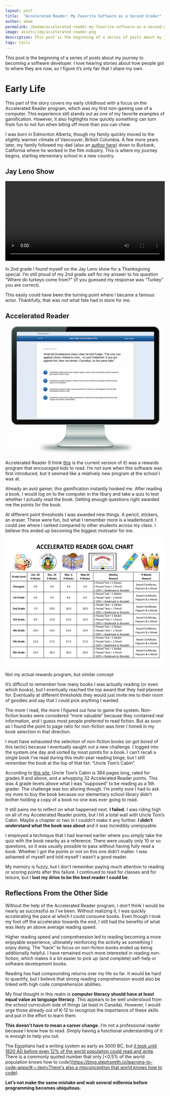 ```yaml
---
layout: post
title:  "Accelerated Reader: My Favorite Software as a Second Grader"
author: adam
permalink: /@adam/accelerated-reader-my-favorite-software-as-a-second-grader
image: assets/img/accelerated-reader.png
description: This post is the beginning of a series of posts about my journey to becoming a software developer.  I love hearing stories about how people got to where they are now, so I figure it’s only fair that I share my own.
tags: tails
---
```


This post is the beginning of a series of posts about my journey to becoming a software developer.  I love hearing stories about how people got to where they are now, so I figure it’s only fair that I share my own.

# Early Life

This part of the story covers my early childhood with a focus on the Accelerated Reader program, which was my first non-gaming use of a computer.  This experience still stands out as one of my favorite examples of gamification.  However, it also highlights how quickly something can turn from fun to not fun when biting off more than you can chew.

I was born in Edmonton Alberta, though my family quickly moved to the slightly warmer climate of Vancouver, British Columbia.  A few more years later, my family followed my dad (also an [author here](/authors/randy)) down to Burbank, California where he worked in the film industry. This is where my journey begins, starting elementary school in a new country.

## Jay Leno Show

<video width="720" height="auto" controls style="max-width: 100%">
  <source src="/assets/video/AdamJayLeno240.mp4" type="video/mp4">
</video>

In 2nd grade I found myself on the Jay Leno show for a Thanksgiving special.  I’m still proud of my 2nd grade self for my answer to his question “Where do turkeys come from?” (if you guessed my response was “Turkey” you are correct).

This easily could have been the turning point where I became a famous actor.  Thankfully, that was not what fate had in store for me.

## Accelerated Reader

![](/assets/img/accelerated-reader.png)

Accelerated Reader (I think [this]([https://www.renaissance.com/products/accelerated-reader/](https://www.renaissance.com/products/accelerated-reader/)) is the current version of it) was a rewards program that encouraged kids to read.  I’m not sure when this software was first introduced, but it seemed like a relatively new program at the school I was at.  

Already an avid gamer, this gamification instantly hooked me.  After reading a book, I would log on to the computer in the libary and take a quiz to test whether I actually read the book.  Getting enough questions right awarded me the points for the book.

At different point thresholds I was awarded new things.  A pencil, stickers, an eraser.  These were fun, but what I remember more is a leaderboard.  I could see where I ranked compared to other students across my class.  I believe this ended up becoming the biggest motivator for me.

![](/assets/img/accelerated-reader-rewards.png)
<figcaption>Not my actual rewards program, but similar concept</figcaption>

It’s difficult to remember how many books I was actually reading (or even which books), but I eventually reached the top award that they had planned for.  Eventually at different thresholds they would just invite me to their room of goodies and say that I could pick anything I wanted.

The more I read, the more I figured out how to game the system.  Non-fiction books were considered “more valuable” because they contained real information, and I guess most people preferred to read fiction.  But as soon as I found the point to page ratio for non-fiction was hirer I honed in my book selection in that direction.  

I must have exhausted the selection of non-fiction books (or got bored of this tactic) because I eventually saught out a new challenge.  I logged into the system one day and sorted by most points for a book.  I can’t recall a single book I’ve read during this multi-year reading binge, but I still remember the book at the top of that list: “Uncle Tom’s Cabin”.

According to [this site]([https://www.booksource.com/products/uncle-toms-cabin__0486440281.aspx](https://www.booksource.com/products/uncle-toms-cabin__0486440281.aspx)), Uncle Tom’s Cabin is 384 pages long, rated for grades 9 and above, and a whopping 32 Accelerated Reader points.  This was 4 grade levels above what I was “supposed” to be reading as a 5th grader.  The challenge was too alluring though.  I’m pretty sure I had to ask my mom to buy the book because our elementary school library didn’t bother holding a copy of a book no one was ever going to read.

It still pains me to reflect on what happened next.  **I failed.** I was riding high on all of my Accelerated Reader points, but I hit a total wall with Uncle Tom’s Cabin.  Maybe a chapter or two in I couldn’t make it any further.  **I didn’t understand what the book was about** and it was incredibly unenjoyable.  

I employed a technique that I had learned earlier where you simply take the quiz with the book nearby as a reference.  There were usually only 10 or so questions, so it was usually possible to pass without having fully read a book.  Whether I got the points or not on this one didn’t matter.  I was ashamed of myself and told myself I wasn’t a good reader.

My memory is fuzzy, but I don’t remember paying much attention to reading or scoring points after this failure.  I continued to read for classes and for leisure, but I **lost my drive to be the best reader I could be.**

## Reflections From the Other Side

Without the help of the Accelerated Reader program, I don’t think I would be nearly as successful as I’ve been.  Without realizing it, I was quickly accelerating the pace at which I could consume books.  Even though I took my foot off the accelerator towards the end, I still had the benefits of what was likely an above average reading speed.  

Higher reading speed and comprehension led to reading becoming a more enjoyable experience, ultimately reinforcing the activity as something I enjoy doing.  The “hack” to focus on non-fiction books ended up being additionally helpful.  I have remained much more interested in reading non-fiction, which makes it a lot easier to pick up (and complete) self-help or software development books.

Reading has had compounding returns over my life so far.  It would be hard to quantify, but I  believe that strong reading comprehension would also be linked with high code comprehension abilities. 

My final thought in this realm is **computer literacy should have at least equal value as language literacy**.  This appears to be well understood from the school curriculum side of things (at least in Canada).  However, I would urge those already out of K-12 to recognize the importance of these skills and put in the effort to learn them.  

**This doesn’t have to mean a career change.** I’m not a professional reader because I know how to read.  Simply having a functional understanding of it is enough to help you out.

The Egyptians had a writing system as early as 3000 BC, but [it took until 1820 AD before even 12% of the world population could read and write]([https://ourworldindata.org/literacy](https://ourworldindata.org/literacy#:~:text=While%20only%2012%25%20of%20the,1960%20to%2086%25%20in%202015)).   There is a commonly quoted number that only [<0.5% of the world population knows how to code]([https://blog.stephsmith.io/learning-to-code-apps/#:~:text=There's also a misconception that,world knows how to code](https://blog.stephsmith.io/learning-to-code-apps/#:~:text=There's%20also%20a%20misconception%20that,world%20knows%20how%20to%20code)). 

**Let’s not make the same mistake and wait several millennia before programming becomes ubiquitous.**